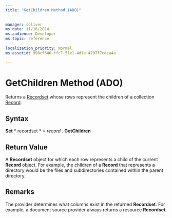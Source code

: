 ```yaml
---
title: "GetChildren Method (ADO)"
 
 
manager: soliver
ms.date: 11/16/2014
ms.audience: Developer
ms.topic: reference
  
localization_priority: Normal
ms.assetid: 998cf640-ffc7-51e1-4d1e-4797f7cdea4a

---
```


# GetChildren Method (ADO)

Returns a [Recordset](recordset-object-ado.md) whose rows represent the children of a collection [Record](record-object-ado.md).
  
## Syntax

 **Set** * recordset *  =  *record*  . **GetChildren**
  
## Return Value

A **Recordset** object for which each row represents a child of the current **Record** object. For example, the children of a **Record** that represents a directory would be the files and subdirectories contained within the parent directory. 
  
## Remarks

The provider determines what columns exist in the returned **Recordset**. For example, a document source provider always returns a resource **Recordset**. 
  

